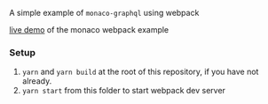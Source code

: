 A simple example of `monaco-graphql` using webpack

[live demo](https://monaco-graphql.netlify.com) of the monaco webpack example

### Setup

1. `yarn` and `yarn build` at the root of this repository, if you have not already.
2. `yarn start` from this folder to start webpack dev server
